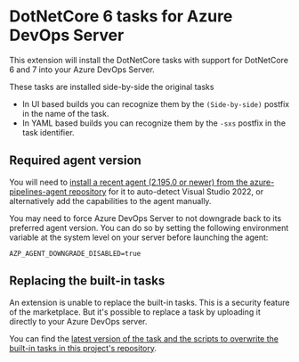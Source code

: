 # DotNetCore 6 tasks for Azure DevOps Server

This extension will install the DotNetCore tasks with support for DotNetCore 6 and 7 into your Azure DevOps Server.

These tasks are installed side-by-side the original tasks

* In UI based builds you can recognize them by the `(Side-by-side)` postfix in the name of the task.
* In YAML based builds you can recognize them by the `-sxs` postfix in the task identifier.


## Required agent version

You will need to [install a recent agent (2.195.0 or newer) from the azure-pipelines-agent repository](https://github.com/microsoft/azure-pipelines-agent/releases) for it to auto-detect Visual Studio 2022, or alternatively add the capabilities to the agent manually.

You may need to force Azure DevOps Server to not downgrade back to its preferred agent version. You can do so by setting the following environment variable at the system level on your server before launching the agent:

```
AZP_AGENT_DOWNGRADE_DISABLED=true
```

## Replacing the built-in tasks

An extension is unable to replace the built-in tasks. This is a security feature of the marketplace. But it's possible to replace a task by uploading it directly to your Azure DevOps server.

You can find the [latest version of the task and the scripts to overwrite the built-in tasks in this project's repository](https://github.com/jessehouwing/azure-pipelines-tasks-zips#installation).
